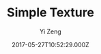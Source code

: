 ---
title: Simple Texture
github: 'https://github.com/yizeng/jekyll-theme-simple-texture'
demo: 'https://yizeng.github.io/jekyll-theme-simple-texture/'
author: Yi Zeng
ssg:
  - Jekyll
cms:
  - No Cms
date: 2017-05-27T10:52:29.000Z
github_branch: master
description: A gem-based responsive simple texture styled Jekyll theme.
stale: true
---